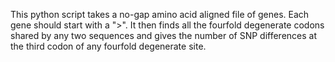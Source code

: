 This python script takes a no-gap amino acid aligned file of genes. Each gene should start with a ">". It then finds all the fourfold degenerate codons shared by any two sequences and gives the number of SNP differences at the third codon of any fourfold degenerate site. 
